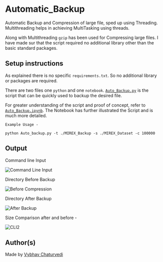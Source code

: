 # Automatic_Backup

Automatic Backup and Compression of large file, sped up using Threading.
Multithreading helps in achieving MultiTasking using threads.

Along with Multithreading `gzip` has been used for Compressing large files.
I have made sur that the script required no additional library other than the basic standard packages.

## Setup instructions

As explained there is no specific `requirements.txt`. So no additional library or packages are required.

There are two files one `python` and one `notebook`. [`Auto_Backup.py`](./Auto_Backup.py) 
is the script that can be quickly used to backup the desired file.

For greater understanding of the script and proof of concept, refer to [`Auto_Backup.ipynb`](./Auto_Backup.ipynb).
The Notebook has further illustrated the Script and is much more detailed. 

```
Example Usage - 

python Auto_backup.py -t ./MIREX_Backup -s ./MIREX_Dataset -c 100000

```

## Output

Command line Input

![Command Line Input](https://i.postimg.cc/Ny1LhkRk/Command.png)

Directory Before Backup

![Before Compression](https://i.postimg.cc/06grHBKN/Before.png)

Directory After Backup

![After Backup](https://i.postimg.cc/hzsjv4yJ/After.png)

Size Comparison after and before - 

![CLI2](https://i.postimg.cc/2bryCLwR/size.png)

## Author(s)

Made by [Vybhav Chaturvedi](https://www.linkedin.com/in/vybhav-chaturvedi-0ba82614a/)

